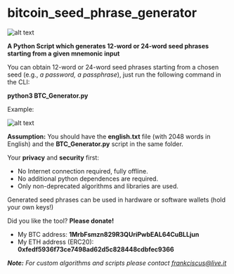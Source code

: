 # bitcoin_seed_phrase_generator

![alt text](https://i.ibb.co/31JM7X0/BTC.png)

<b>A Python Script which generates 12-word or 24-word seed phrases starting from a given mnemonic input</b>

You can obtain 12-word or 24-word seed phrases starting from a chosen seed (e.g., <i>a password, a passphrase</i>), just run the following command in the CLI:

<b>python3 BTC_Generator.py</b>

Example:

![alt text](https://i.ibb.co/wJdM7Md/Screenshot-2023-04-14-at-09-36-49.png)

<b>Assumption:</b> You should have the <b>english.txt</b> file (with 2048 words in English) and the <b>BTC_Generator.py</b> script in the same folder. 

Your <b>privacy</b> and <b>security</b> first:
* No Internet connection required, fully offline.
* No additional python dependences are required.
* Only non-deprecated algorithms and libraries are used.

Generated seed phrases can be used in hardware or software wallets (hold your own keys!)

Did you like the tool? <b>Please donate!</b>

* My BTC address: <b>1MrbFsmzn829R3QUriPwbEAL64CuBLLjun</b>
* My ETH address (ERC20): <b>0xfedf5936f73ce7498ad62d5c828448cdbfec9366</b>

<i><b>Note:</b> For custom algorithms and scripts please contact frankciscus@live.it</i>
